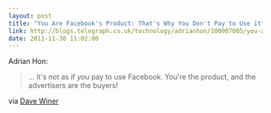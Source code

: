 ```yaml
---
layout: post
title: "You Are Facebook's Product: That's Why You Don't Pay to Use it"
link: http://blogs.telegraph.co.uk/technology/adrianhon/100007005/you-are-facebooks-product-thats-why-you-dont-pay-to-use-it/
date: 2011-11-30 11:02:00
---
```


Adrian Hon:
> ... it's not as if *you* pay to use Facebook. You're the product, and
> the advertisers are the buyers!

via [Dave Winer][1]

[1]: http://static.scripting.com/myReallySimple/linkblog.xml
